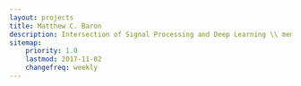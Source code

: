 ```yaml
---
layout: projects
title: Matthew C. Baron
description: Intersection of Signal Processing and Deep Learning \\ member of BAA Racing Team 
sitemap:
    priority: 1.0
    lastmod: 2017-11-02
    changefreq: weekly
---
```

